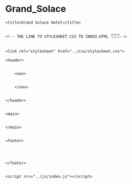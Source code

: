 # Grand_Solace
 
<!DOCTYPE html>
<html lang="en">
<head>
    <meta charset="UTF-8">
    <meta name="viewport" content="width=device-width, initial-scale=1.0">

    <title>Grand Solace Hotel</title>


    <!-- THE LINK TO STYLESHEET.CSS TO INDEX.HTML 👇👇👇-->


    <link rel="stylesheet" href="../css/stylesheet.css">



</head>


<!-- THE BODY OF THE GRAND SOLACE HOTEL 👇-->


<body>

    

    <header>


        <nav>


        </nav>


    </header>


    <main>


    </main>


    <footer>




    </footer>


    <script src="../js/index.js"></script>

</body>

</html>

